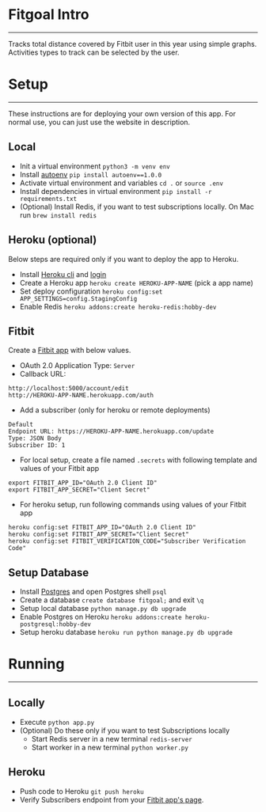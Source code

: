 # Fitgoal Intro
------------------------
Tracks total distance covered by Fitbit user in this year using simple graphs. Activities types to track can be selected by the user.


# Setup
------------------------
These instructions are for deploying your own version of this app. For normal use, you can just use the website in description. 

Local
-------
- Init a virtual environment `python3 -m venv env`
- Install [autoenv](https://github.com/kennethreitz/autoenv) `pip install autoenv==1.0.0`
- Activate virtual environment and variables `cd .` or `source .env`
- Install dependencies in virtual environment `pip install -r requirements.txt`
- (Optional) Install Redis, if you want to test subscriptions locally. On Mac run `brew install redis`

Heroku (optional)
--------
Below steps are required only if you want to deploy the app to Heroku.

- Install [Heroku cli](https://devcenter.heroku.com/articles/heroku-cli) and [login](https://devcenter.heroku.com/articles/heroku-cli#getting-started)
- Create a Heroku app `heroku create HEROKU-APP-NAME` (pick a app name)
- Set deploy configuration `heroku config:set APP_SETTINGS=config.StagingConfig`
- Enable Redis `heroku addons:create heroku-redis:hobby-dev`

Fitbit
-------
Create a [Fitbit app](https://dev.fitbit.com/apps/new) with below values.

- OAuth 2.0 Application Type: `Server`
- Callback URL:

```
http://localhost:5000/account/edit
http://HEROKU-APP-NAME.herokuapp.com/auth
```
- Add a subscriber (only for heroku or remote deployments)
```
Default
Endpoint URL: https://HEROKU-APP-NAME.herokuapp.com/update
Type: JSON Body
Subscriber ID: 1
```
- For local setup, create a file named `.secrets` with following template and values of your Fitbit app
```shell
export FITBIT_APP_ID="OAuth 2.0 Client ID"
export FITBIT_APP_SECRET="Client Secret"
```
- For heroku setup, run following commands using values of your Fitbit app
```shell
heroku config:set FITBIT_APP_ID="OAuth 2.0 Client ID"
heroku config:set FITBIT_APP_SECRET="Client Secret"
heroku config:set FITBIT_VERIFICATION_CODE="Subscriber Verification Code"
```

Setup Database
--------
- Install [Postgres](https://www.postgresql.org/download/) and open Postgres shell `psql`
- Create a database `create database fitgoal;` and exit `\q`
- Setup local database `python manage.py db upgrade`
- Enable Postgres on Heroku `heroku addons:create heroku-postgresql:hobby-dev`
- Setup heroku database `heroku run python manage.py db upgrade`


# Running
------------------------

Locally
--------
- Execute `python app.py`
- (Optional) Do these only if you want to test Subscriptions locally
	- Start Redis server in a new terminal `redis-server`
	- Start worker in a new terminal `python worker.py`

Heroku
--------
- Push code to Heroku `git push heroku`
- Verify Subscribers endpoint from your [Fitbit app's page](https://dev.fitbit.com/apps).
